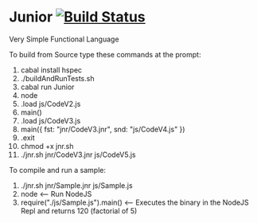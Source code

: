 # Junior   [![Build Status](https://secure.travis-ci.org/holoed/Junior.png?branch=master)](http://travis-ci.org/holoed/Junior)

Very Simple Functional Language

To build from Source type these commands at the prompt:

1) cabal install hspec
2) ./buildAndRunTests.sh
3) cabal run Junior
4)  node                
5)  .load js/CodeV2.js   
6)  main()          
7)  .load js/CodeV3.js      
8) main({ fst: "jnr/CodeV3.jnr", snd: "js/CodeV4.js" })   
9) .exit               
10) chmod +x jnr.sh    
11) ./jnr.sh jnr/CodeV3.jnr js/CodeV5.js

To compile and run a sample:

1) ./jnr.sh jnr/Sample.jnr js/Sample.js             
3) node                           <-- Run NodeJS
4) require("./js/Sample.js").main()  <-- Executes the binary in the NodeJS Repl and returns 120 (factorial of 5)
